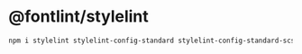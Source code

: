# @fontlint/stylelint

```bash
npm i stylelint stylelint-config-standard stylelint-config-standard-scss stylelint-order -D
```
